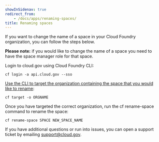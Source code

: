 ```yaml
---
showInSidenav: true
redirect_from: 
    - /docs/apps/renaming-spaces/
title: Renaming spaces
---
```


If you want to change the name of a space in your Cloud Foundry organization, you can follow the steps below.

**Please note:** if you would like to change the name of a space you need to have the space manager role for that space.

Login to cloud.gov using Cloud Foundry CLI:

`cf login -a api.cloud.gov --sso`

[Use the CLI to target the organization containing the space that you would like to rename](https://cloud.gov/docs/getting-started/concepts/#target-an-org):

`cf target -o ORGNAME`

Once you have targeted the correct organization, run the cf rename-space command to rename the space:

`cf rename-space SPACE NEW_SPACE_NAME`

If you have additional questions or run into issues, you can open a support ticket by emailing [support@cloud.gov](mailto:support@cloud.gov).
